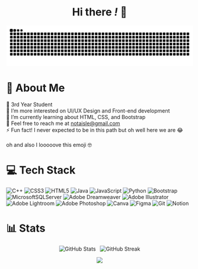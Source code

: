 <h1 align="center">Hi there<i> ! </i>👋</h1>

<p align="center"> <img src="https://raw.githubusercontent.com/inthehallways/inthehallways/output/snake.svg" alt="Snake animation" /> </p>

# 💫 About Me
🏫 3rd Year Student<br>
🔭 I’m more interested on UI/UX Design and Front-end development<br>
🌱 I’m currently learning about HTML, CSS, and Bootstrap<br>
💬 Feel free to reach me at notaisle@gmail.com<br>
⚡ Fun fact! I never expected to be in this path but oh well here we are 😂<br> 
<br>
oh and also I looooove this emoji 🤓

# 💻 Tech Stack
![C++](https://img.shields.io/badge/c++-%2300599C.svg?style=for-the-badge&logo=c%2B%2B&logoColor=white) ![CSS3](https://img.shields.io/badge/css3-%231572B6.svg?style=for-the-badge&logo=css3&logoColor=white) ![HTML5](https://img.shields.io/badge/html5-%23E34F26.svg?style=for-the-badge&logo=html5&logoColor=white) ![Java](https://img.shields.io/badge/java-%23ED8B00.svg?style=for-the-badge&logo=openjdk&logoColor=white) ![JavaScript](https://img.shields.io/badge/javascript-%23323330.svg?style=for-the-badge&logo=javascript&logoColor=%23F7DF1E) ![Python](https://img.shields.io/badge/python-3670A0?style=for-the-badge&logo=python&logoColor=ffdd54) ![Bootstrap](https://img.shields.io/badge/bootstrap-%238511FA.svg?style=for-the-badge&logo=bootstrap&logoColor=white) ![MicrosoftSQLServer](https://img.shields.io/badge/Microsoft%20SQL%20Server-CC2927?style=for-the-badge&logo=microsoft%20sql%20server&logoColor=white) ![Adobe Dreamweaver](https://img.shields.io/badge/Adobe%20Dreamweaver-FF61F6.svg?style=for-the-badge&logo=Adobe%20Dreamweaver&logoColor=white) ![Adobe Illustrator](https://img.shields.io/badge/adobe%20illustrator-%23FF9A00.svg?style=for-the-badge&logo=adobe%20illustrator&logoColor=white) 
![Adobe Lightroom](https://img.shields.io/badge/Adobe%20Lightroom-31A8FF.svg?style=for-the-badge&logo=Adobe%20Lightroom&logoColor=white) ![Adobe Photoshop](https://img.shields.io/badge/adobe%20photoshop-%2331A8FF.svg?style=for-the-badge&logo=adobe%20photoshop&logoColor=white) ![Canva](https://img.shields.io/badge/Canva-%2300C4CC.svg?style=for-the-badge&logo=Canva&logoColor=white) ![Figma](https://img.shields.io/badge/figma-%23F24E1E.svg?style=for-the-badge&logo=figma&logoColor=white) ![Git](https://img.shields.io/badge/git-%23F05033.svg?style=for-the-badge&logo=git&logoColor=white) ![Notion](https://img.shields.io/badge/Notion-%23000000.svg?style=for-the-badge&logo=notion&logoColor=white) 
# 📊 Stats
<p align="center">
  <img src="https://github-readme-stats.vercel.app/api?username=inthehallways&theme=jolly&hide_border=false&include_all_commits=false&count_private=false" 
       alt="GitHub Stats" width="380px"/>&nbsp;&nbsp;
  <img src="https://nirzak-streak-stats.vercel.app/?user=inthehallways&theme=jolly&hide_border=false" 
       alt="GitHub Streak" width=415px"/>
</p>

<div align="center">
  <img height="150" src="https://user-images.githubusercontent.com/74038190/216655797-63671069-cb49-4ce1-a2d0-f15d1f4be193.gif"  />
</div>

###
